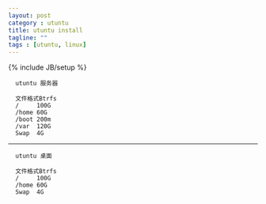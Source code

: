 ```yaml
---
layout: post
category : utuntu
title: utuntu install
tagline: ""
tags : [utuntu, linux]
---
```

{% include JB/setup %}


      utuntu 服务器
      
      文件格式Btrfs
      /     100G
      /home 60G
      /boot 200m
      /var  120G
      Swap  4G



----------------------------------------------

      utuntu 桌面
      
      文件格式Btrfs
      /     100G
      /home 60G
      Swap  4G
